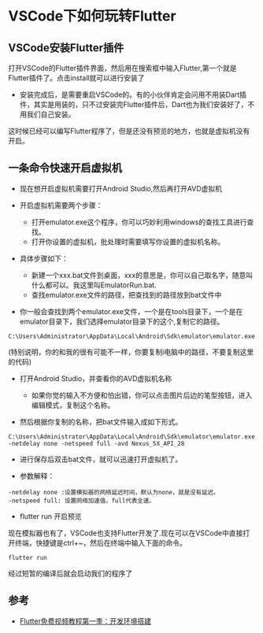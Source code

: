 # VSCode下如何玩转Flutter


## VSCode安装Flutter插件

打开VSCode的Flutter插件界面，然后用在搜索框中输入Flutter,第一个就是Flutter插件了。点击install就可以进行安装了

- 安装完成后，是需要重启VSCode的。有的小伙伴肯定会问用不用装Dart插件，其实是用装的，只不过安装完Flutter插件后，Dart也为我们安装好了，不用我们自己安装。

这时候已经可以编写Flutter程序了，但是还没有预览的地方，也就是虚拟机没有开启。

## 一条命令快速开启虚拟机

- 现在想开启虚拟机需要打开Android Studio,然后再打开AVD虚拟机

- 开启虚拟机需要两个步骤：

  - 打开emulator.exe这个程序，你可以巧妙利用windows的查找工具进行查找。
  - 打开你设置的虚拟机，批处理时需要填写你设置的虚拟机名称。

- 具体步骤如下：

  - 新建一个xxx.bat文件到桌面，xxx的意思是，你可以自己取名字，随意叫什么都可以。我这里叫EmulatorRun.bat.
  - 查找emulator.exe文件的路径，把查找到的路径放到bat文件中

- 你一般会查找到两个emulator.exe文件，一个是在tools目录下，一个是在emulator目录下，我们选择emulator目录下的这个,复制它的路径。
```
C:\Users\Administrator\AppData\Local\Android\Sdk\emulator\emulator.exe
```

(特别说明，你的和我的很有可能不一样，你要复制i电脑中的路径，不要复制这里的代码)

- 打开Android Studio，并查看你的AVD虚拟机名称
  - 如果你觉的输入不方便和怕出错，你可以点击图片后边的笔型按钮，进入编辑模式，复制这个名称。

- 然后根据你复制的名称，把bat文件输入成如下形式。

```
C:\Users\Administrator\AppData\Local\Android\Sdk\emulator\emulator.exe -netdelay none -netspeed full -avd Nexus_5X_API_28

```
- 进行保存后双击bat文件，就可以迅速打开虚拟机了。

- 参数解释：
```
-netdelay none :设置模拟器的网络延迟时间，默认为none，就是没有延迟。
-netspeed full: 设置网络加速值，full代表全速。
```

- flutter run 开启预览

现在模拟器也有了，VSCode也支持Flutter开发了.现在可以在VSCode中直接打开终端，快捷键是ctrl+~，然后在终端中输入下面的命令。
```
flutter run
```

经过短暂的编译后就会启动我们的程序了




## 参考
- [Flutter免费视频教程第一季：开发环境搭建](https://juejin.im/post/5be3d54cf265da611d6624d3)
